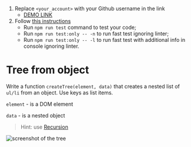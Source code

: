 1. Replace `<your_account>` with your Github username in the link
    - [DEMO LINK](https://kyslytsyn.github.io/js_tree-from-object-DOM/)
2. Follow [this instructions](https://github.com/mate-academy/js_task-DOM-guideline)
    - Run `npm run test` command to test your code;
    - Run `npm run test:only -- -n` to run fast test ignoring linter;
    - Run `npm run test:only -- -l` to run fast test with additional info in console ignoring linter.

# Tree from object
Write a function `createTree(element, data)` that creates a nested list of `ul/li` from an object.
Use keys as list items.

`element` - is a DOM element

`data` - is a nested object

> Hint: use [Recursion](https://javascript.info/recursion)

![screenshot of the tree](example/object-tree.png)
